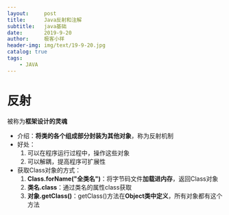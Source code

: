 ```yaml
---
layout:     post                    
title:      Java反射和注解
subtitle:   java基础               
date:       2019-9-20               
author:     极客小祥                      
header-img: img/text/19-9-20.jpg   
catalog: true                        
tags:                                
    - JAVA
---
```


# 反射
被称为**框架设计的灵魂**
* 介绍：**将类的各个组成部分封装为其他对象**，称为反射机制
* 好处：
    1. 可以在程序运行过程中，操作这些对象
    2. 可以解耦，提高程序可扩展性
* 获取Class对象的方式：
    1. **Class.forName("全类名")**：将字节码文件**加载进内存**，返回Class对象
    2. **类名.class**：通过类名的属性class获取
    3. **对象.getClass()**：getClass()方法在**Object类中定义**，所有对象都有这个方法